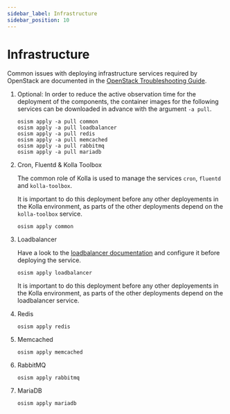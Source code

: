 ```yaml
---
sidebar_label: Infrastructure
sidebar_position: 10
---
```


# Infrastructure

Common issues with deploying infrastructure services required by OpenStack
are documented in the [OpenStack Troubleshooting Guide](../../troubleshooting-guide/openstack).


1. Optional: In order to reduce the active observation time for the deployment of the components, 
   the container images for the following services can be downloaded in advance with the argument `-a pull`.
   ```
   osism apply -a pull common
   osism apply -a pull loadbalancer
   osism apply -a pull redis
   osism apply -a pull memcached
   osism apply -a pull rabbitmq
   osism apply -a pull mariadb
   ```

2. Cron, Fluentd & Kolla Toolbox

   The common role of Kolla is used to manage the services `cron`, `fluentd`
   and `kolla-toolbox`.

   It is important to do this deployment before any other deployements in the Kolla
   environment, as parts of the other deployments depend on the `kolla-toolbox`
   service.

   ```
   osism apply common
   ```

3. Loadbalancer

   Have a look to the [loadbalancer documentation](../../configuration-guide/loadbalancer.md) and configure it before deploying the service.
   ```
   osism apply loadbalancer
   ```

   It is important to do this deployment before any other deployements in the Kolla
   environment, as parts of the other deployments depend on the loadbalancer
   service.

4. Redis

   ```
   osism apply redis
   ```

5. Memcached

   ```
   osism apply memcached
   ```

6. RabbitMQ

   ```
   osism apply rabbitmq
   ```

7. MariaDB

   ```
   osism apply mariadb
   ```
